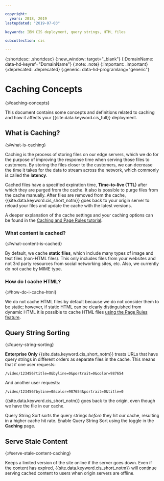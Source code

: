 ```yaml
---

copyright:
  years: 2018, 2019
lastupdated: "2019-07-03"

keywords: IBM CIS deployment, query strings, HTML files

subcollection: cis

---
```


{:shortdesc: .shortdesc}
{:new_window: target="_blank"}
{:DomainName: data-hd-keyref="DomainName"}
{:note: .note}
{:important: .important}
{:deprecated: .deprecated}
{:generic: data-hd-programlang="generic"}

# Caching Concepts
{:#caching-concepts}

This document contains some concepts and definitions related to caching and how it affects your {{site.data.keyword.cis_full}} deployment.

## What is Caching?
{:#what-is-caching}

Caching is the process of storing files on our edge servers, which we do for the purpose of improving the response time when serving those files to customers. By storing the files closer to the customers, we can decrease the time it takes for the data to stream across the network, which commonly is called the **latency**.

Cached files have a specified expiration time, **Time-to-live (TTL)** after which they are purged from the cache. It also is possible to purge files from the cache manually. After files are removed from the cache, {{site.data.keyword.cis_short_notm}} goes back to your origin server to reload your files and update the cache with the latest versions.

A deeper explanation of the cache settings and your caching options can be found in the [Caching and Page Rules tutorial](/docs/infrastructure/cis?topic=cis-use-page-rules-with-caching).

### What content is cached?
{:#what-content-is-cached}

By default, we cache **static files**, which include many types of image and text files (non-HTML files). This only includes files from your websites and not 3rd party resources from social networking sites, etc. Also, we currently do not cache by MIME type.

### How do I cache HTML? 
{:#how-do-i-cache-html}

We do not cache HTML files by default because we do not consider them to be static; however, if static HTML can be clearly distinguished from dynamic HTML it is possible to cache HTML files [using the Page Rules feature](/docs/infrastructure/cis?topic=cis-use-page-rules).


## Query String Sorting
{:#query-string-sorting}

**Enterprise Only** {{site.data.keyword.cis_short_notm}} treats URLs that have query strings in different orders as separate files in the cache. This means that if one user requests:

`/video/123456?title=0&byline=0&portrait=0&color=987654`

And another user requests:

`/video/123456?byline=0&color=987654&portrait=0&title=0`

{{site.data.keyword.cis_short_notm}} goes back to the origin, even though we have the file in our cache.

Query String Sort sorts the query strings _before_ they hit our cache, resulting in a higher cache hit rate. Enable Query String Sort using the toggle in the **Caching** page.

## Serve Stale Content
{:#serve-stale-content-caching}

Keeps a limited version of the site online if the server goes down. Even if the content has expired, {{site.data.keyword.cis_short_notm}} will continue serving cached content to users when origin servers are offline.
